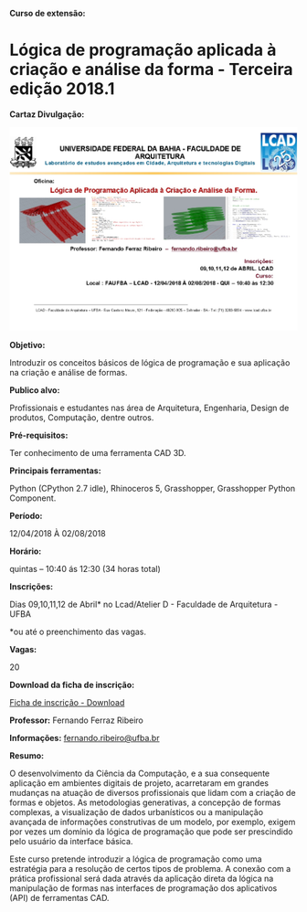 

**Curso de extensão:**

**Lógica de programação aplicada à criação e análise da forma - Terceira edição 2018.1**
============================================================================================
**Cartaz Divulgação:**

![cartaz](Cartaz_LPACAF_2018-1.jpg)



**Objetivo:**

Introduzir os conceitos básicos de lógica de programação e sua aplicação na criação e análise de formas.

**Publico alvo:**

Profissionais e estudantes nas área de Arquitetura, Engenharia, Design de produtos, Computação, dentre outros.

**Pré-requisitos:**

Ter conhecimento de uma ferramenta CAD 3D.

**Principais ferramentas:**

Python (CPython 2.7 idle), Rhinoceros 5, Grasshopper, Grasshopper Python Component.

**Período:**

12/04/2018 À 02/08/2018

**Horário:**

quintas  – 10:40 ás 12:30 (34 horas total)

**Inscrições:**

Dias 09,10,11,12 de Abril* no Lcad/Atelier D - Faculdade de Arquitetura - UFBA

*ou até o preenchimento das vagas.

**Vagas:**

20

**Download da ficha de inscrição:**

<a href="LPACAF_inscricao_2018_1.doc" download> Ficha de inscrição - Download</a>



**Professor:**
Fernando Ferraz Ribeiro

**Informações:**
fernando.ribeiro@ufba.br

**Resumo:**

O desenvolvimento da Ciência da Computação, e a sua consequente aplicação em ambientes digitais de projeto, acarretaram em grandes mudanças na atuação de diversos profissionais que lidam com a criação de formas e objetos. As metodologias generativas, a concepção de formas complexas, a visualização de dados urbanísticos ou a manipulação avançada de informações construtivas de um modelo, por exemplo, exigem por vezes um domínio da lógica de programação que pode ser prescindido pelo usuário da interface básica.

Este curso pretende introduzir a lógica de programação como uma estratégia para a resolução de certos tipos de problema. A conexão com a prática profissional será dada através da aplicação direta da lógica na manipulação de formas nas interfaces de programação dos aplicativos (API) de ferramentas CAD.
